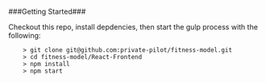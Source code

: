 ###Getting Started###

Checkout this repo, install depdencies, then start the gulp process with the following:

```
	> git clone git@github.com:private-pilot/fitness-model.git
	> cd fitness-model/React-Frontend
	> npm install
	> npm start
```

